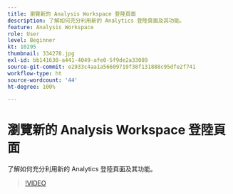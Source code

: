```yaml
---
title: 瀏覽新的 Analysis Workspace 登陸頁面
description: 了解如何充分利用新的 Analytics 登陸頁面及其功能。
feature: Analysis Workspace
role: User
level: Beginner
kt: 10295
thumbnail: 334278.jpg
exl-id: bb141630-a441-4049-afe0-5f9de2a33089
source-git-commit: e2933c4aa1a56609719f38f131888c95dfe2f741
workflow-type: ht
source-wordcount: '44'
ht-degree: 100%

---
```


# 瀏覽新的 Analysis Workspace 登陸頁面

了解如何充分利用新的 Analytics 登陸頁面及其功能。

>[!VIDEO](https://video.tv.adobe.com/v/334278/?quality=12&learn=on)
